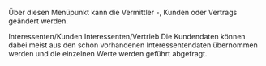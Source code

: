 Über diesen Menüpunkt kann die Vermittler -, Kunden oder Vertrags geändert werden.



Interessenten/Kunden
Interessenten/Vertrieb
Die Kundendaten können dabei meist aus den schon vorhandenen Interessentendaten übernommen werden und die einzelnen Werte werden geführt abgefragt.

